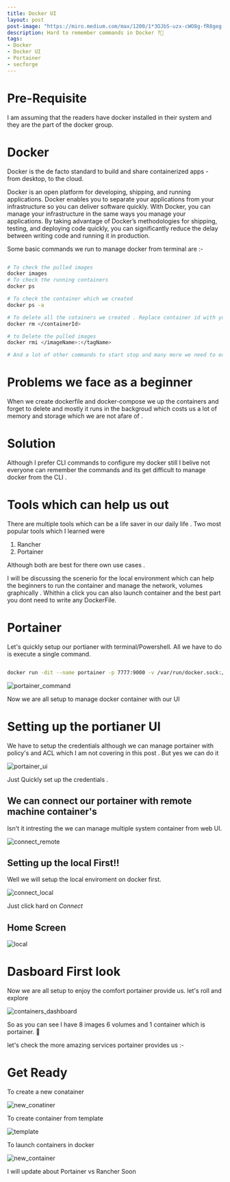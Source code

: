 ```yaml
---
title: Docker UI 
layout: post
post-image: "https://miro.medium.com/max/1200/1*3OJbS-uzx-cWO8g-fR8geg.png"
description: Hard to remember commands in Docker ?🤔
tags:
- Docker
- Docker UI
- Portainer 
- secforge
---
```



# Pre-Requisite 

I am assuming that the readers have docker installed in their system and they are the part of the docker group. 

# Docker 

Docker is the de facto standard to build and share containerized apps - from desktop, to the cloud.

Docker is an open platform for developing, shipping, and running applications. Docker enables you to separate your applications from your infrastructure so you can deliver software quickly. With Docker, you can manage your infrastructure in the same ways you manage your applications. By taking advantage of Docker’s methodologies for shipping, testing, and deploying code quickly, you can significantly reduce the delay between writing code and running it in production.

Some basic commands we run to manage docker from terminal are :- 

```bash

# To check the pulled images 
docker images 
# To check the running containers 
docker ps 

# To check the container which we created 
docker ps -a

# To delete all the cotainers we created . Replace container id with yours 
docker rm </containerId>

# to Delete the pulled images
docker rmi </imageName>:</tagName>

# And a lot of other commands to start stop and many more we need to execute to manage our containers 

```

# Problems we face as a beginner 

When we create dockerfile and docker-compose we up the containers and forget to delete and mostly it runs in the backgroud which costs us a lot of memory and storage which we are not afare of . 

# Solution 

Although I prefer CLI commands to configure my docker still I belive not everyone can remember the commands and its get difficult to manage docker from the CLI . 

# Tools which can help us out 

There are multiple tools which can be a life saver in our daily life . Two most popular tools which I learned were 
1. Rancher
2. Portainer 

Although both are best for there own use cases .

I will be discussing the scenerio for the local environment which can help the beginners to run the container and manage the network, volumes graphically .
Whithin a click you can also launch container and the best part you dont need to write any DockerFile. 


# Portainer 

Let's quickly setup our portianer with terminal/Powershell. All we have to do is execute a single command.

```bash 

docker run -dit --name portainer -p 7777:9000 -v /var/run/docker.sock:/var/run/docker.sock portainer/portainer

```
![portainer_command](/assets/images/portainer/portainer_command.png)


Now we are all setup to manage docker container with our UI 

# Setting up the portianer UI 

We have to setup the credentials although we can manage portainer with policy's and ACL which I am not covering in this post .
But yes we can do it <br/>

![portainer_ui](/assets/images/portainer/admin.png)

Just Quickly set up the credentials .

## We can connect our portainer with remote machine container's 

Isn't it intresting the we can manage multiple system container from web UI.

![connect_remote](/assets/images/portainer/connect_remote.png)

## Setting up the local First!!

Well we will setup the local enviroment on docker first.

![connect_local](/assets/images/portainer/connect_local.png)

Just click hard on *Connect*

## Home Screen 

![local](/assets/images/portainer/local.png)


# Dasboard First look 

Now we are all setup to enjoy the comfort portainer provide us.
let's roll and explore 

![containers_dashboard](/assets/images/portainer/containers_dashboard.png)

So as you can see I have 8 images 6 volumes and 1 container which is portainer. 🤔

let's check the more amazing services portainer provides us :- 

# Get Ready 

To create a new conatainer

![new_conatiner](/assets/images/portainer/new_container.png)

To create container from template 

![template](/assets/images/portainer/template.png)

To launch containers in docker

![new_container](/assets/images/portainer/new_container.png)

I will update about Portainer vs Rancher Soon